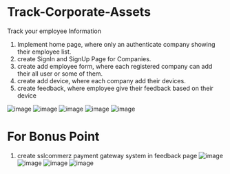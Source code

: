 # Track-Corporate-Assets
Track your employee Information
1. Implement home page, where only an authenticate company showing their employee list.
2. create SignIn and SignUp Page for Companies.
3. create add employee form, where each registered company can add their all user or some of them.
4. create add device, where each company add their devices.
5. create feedback, where employee give their feedback based on their device

![image](https://user-images.githubusercontent.com/77900559/224503244-f61de692-8a98-41df-a3bc-54a3d1a9bb9b.png)
![image](https://user-images.githubusercontent.com/77900559/224503711-c87c3d03-c56c-4c52-8d89-68f6fd97a26b.png)
![image](https://user-images.githubusercontent.com/77900559/224503729-719da49d-fbe6-40fe-8761-f3092e61d4df.png)
![image](https://user-images.githubusercontent.com/77900559/224503740-da1499c4-7c66-4ecd-a1e1-21e7a6762609.png)
![image](https://user-images.githubusercontent.com/77900559/224503779-ef86701e-11da-4ccc-a0a1-18effe211116.png)


# For Bonus Point
1. create sslcommerz payment gateway system in feedback page
![image](https://user-images.githubusercontent.com/77900559/224503871-d50d7007-ae76-4500-a0b7-c2560d369221.png)
![image](https://user-images.githubusercontent.com/77900559/224503884-1926c30b-e563-4bb3-a7db-c48bb8f610ce.png)
![image](https://user-images.githubusercontent.com/77900559/224503905-06086ed9-d9fb-463d-9e6d-de2ff14887e4.png)
![image](https://user-images.githubusercontent.com/77900559/224503914-4963cd63-1e0a-461a-bee2-037c5d006879.png)

